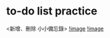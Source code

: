 # to-do list practice 

<新增、刪除 小小備忘錄>
[!image](https://github.com/dandan030/to-do-list/blob/master/list.jpg)
[!image](https://github.com/dandan030/to-do-list/blob/master/add.jpg)
